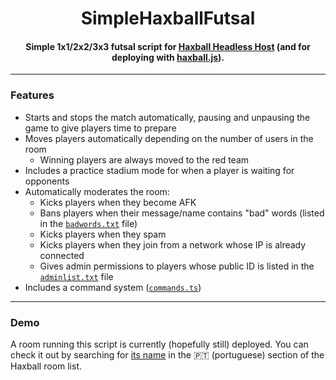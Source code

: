 <h1 align="center">SimpleHaxballFutsal</h1>

<h4 align="center">Simple 1x1/2x2/3x3 futsal script for <a href="https://github.com/haxball/haxball-issues/wiki/Headless-Host">Haxball Headless Host</a> (and for deploying with <a href="https://github.com/mertushka/haxball.js">haxball.js</a>).</h4>

---

### Features

- Starts and stops the match automatically, pausing and unpausing the game to give players time to prepare
- Moves players automatically depending on the number of users in the room
  - Winning players are always moved to the red team
- Includes a practice stadium mode for when a player is waiting for opponents
- Automatically moderates the room:
  - Kicks players when they become AFK
  - Bans players when their message/name contains "bad" words (listed in the [`badwords.txt`](https://github.com/DazzDev/SimpleHaxballFutsal/blob/master/lists/badwords.txt) file)
  - Kicks players when they spam
  - Kicks players when they join from a network whose IP is already connected
  - Gives admin permissions to players whose public ID is listed in the [`adminlist.txt`](https://github.com/DazzDev/SimpleHaxballFutsal/blob/master/lists/adminlist.txt) file
- Includes a command system ([`commands.ts`](https://github.com/DazzDev/SimpleHaxballFutsal/blob/master/commands.ts))

---

### Demo

A room running this script is currently (hopefully still) deployed. You can check it out by searching for [its name](https://github.com/DazzDev/SimpleHaxballFutsal/blob/master/index.ts#L30) in the 🇵🇹 (portuguese) section of the Haxball room list.
